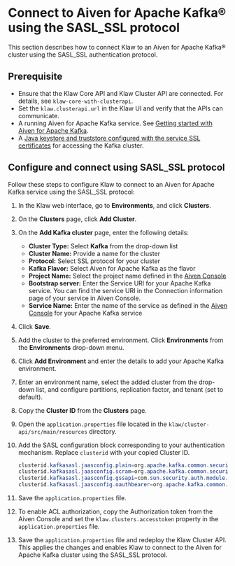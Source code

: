 # Connect to Aiven for Apache Kafka® using the SASL_SSL protocol

This section describes how to connect Klaw to an Aiven for Apache Kafka®
cluster using the SASL_SSL authentication protocol.

## Prerequisite

- Ensure that the Klaw Core API and Klaw Cluster API are connected. For details,
  see `klaw-core-with-clusterapi`.
- Set the `klaw.clusterapi.url` in the Klaw UI and verify that the APIs can
  communicate.
- A running Aiven for Apache Kafka service. See
  [Getting started with Aiven for Apache Kafka](https://aiven.io/docs/products/kafka#get-started-with-aiven-for-apache-kafka).
- A [Java keystore and truststore configured with the service SSL
  certificates](https://docs.aiven.io/docs/products/kafka/howto/keystore-truststore.html) for accessing the Kafka cluster.

## Configure and connect using SASL_SSL protocol

Follow these steps to configure Klaw to connect to an Aiven for Apache
Kafka service using the SASL_SSL protocol:

1. In the Klaw web interface, go to **Environments**, and click
   **Clusters**.
2. On the **Clusters** page, click **Add Cluster**.
3. On the **Add Kafka cluster** page, enter the following details:
   - **Cluster Type:** Select **Kafka** from the drop-down list
   - **Cluster Name:** Provide a name for the cluster
   - **Protocol:** Select SSL protocol for your cluster
   - **Kafka Flavor:** Select Aiven for Apache Kafka as the flavor
   - **Project Name:** Select the project name defined in the [Aiven
     Console](https://console.aiven.io/)
   - **Bootstrap server:** Enter the Service URI for your Apache Kafka
     service. You can find the service URI in the Connection information
     page of your service in Aiven Console.
   - **Service Name:** Enter the name of the service as defined in the [Aiven Console](https://console.aiven.io/) for
     your Apache Kafka service
4. Click **Save**.
5. Add the cluster to the preferred environment. Click **Environments**
   from the **Environments** drop-down menu.
6. Click **Add Environment** and enter the details to add your Apache Kafka
   environment.
7. Enter an environment name, select the added cluster from the drop-down list, and configure partitions, replication
   factor, and tenant (set to default).
8. Copy the **Cluster ID** from the **Clusters** page.
9. Open the `application.properties` file located in the
   `klaw/cluster-api/src/main/resources` directory.
10. Add the SASL configuration block corresponding to your authentication mechanism. Replace `clusterid` with your copied Cluster ID.

    ```java
    clusterid.kafkasasl.jaasconfig.plain=org.apache.kafka.common.security.plain.PlainLoginModule required username='kwuser' password='kwuser-secret';
    clusterid.kafkasasl.jaasconfig.scram=org.apache.kafka.common.security.scram.ScramLoginModule required username='kwuser' password='kwuser-secret';
    clusterid.kafkasasl.jaasconfig.gssapi=com.sun.security.auth.module.Krb5LoginModule required useKeyTab=true storeKey=true keyTab="/location/kafka_client.keytab" principal="kafkaclient1@EXAMPLE.COM";
    clusterid.kafkasasl.jaasconfig.oauthbearer=org.apache.kafka.common.security.oauthbearer.OAuthBearerLoginModule Required clientId="oidc-provider-client-id" clientSecret="clientSecret" unsecuredLoginStringClaim_sub="sub";
    ```

11. Save the `application.properties` file.
12. To enable ACL authorization, copy the Authorization token from
    the Aiven Console and set the `klaw.clusters.accesstoken` property in
    the `application.properties` file.
13. Save the `application.properties` file and redeploy the Klaw Cluster API. This applies the
    changes and enables Klaw to connect to the Aiven for Apache Kafka cluster using the
    SASL_SSL protocol.

